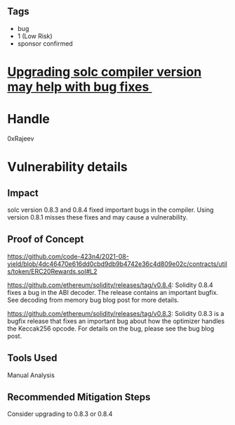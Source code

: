 ## Tags

- bug
- 1 (Low Risk)
- sponsor confirmed

# [Upgrading solc compiler version may help with bug fixes ](https://github.com/code-423n4/2021-08-yield-findings/issues/50) 

# Handle

0xRajeev


# Vulnerability details

## Impact

solc version 0.8.3 and 0.8.4 fixed important bugs in the compiler. Using version 0.8.1 misses these fixes and may cause a vulnerability.

## Proof of Concept

https://github.com/code-423n4/2021-08-yield/blob/4dc46470e616dd0cbd9db9b4742e36c4d809e02c/contracts/utils/token/ERC20Rewards.sol#L2

https://github.com/ethereum/solidity/releases/tag/v0.8.4: Solidity 0.8.4 fixes a bug in the ABI decoder. The release contains an important bugfix. See decoding from memory bug blog post for more details.

https://github.com/ethereum/solidity/releases/tag/v0.8.3: Solidity 0.8.3 is a bugfix release that fixes an important bug about how the optimizer handles the Keccak256 opcode.
For details on the bug, please see the bug blog post.


## Tools Used

Manual Analysis

## Recommended Mitigation Steps

Consider upgrading to 0.8.3 or 0.8.4

